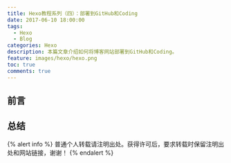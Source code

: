 ```yaml
---
title: Hexo教程系列（四）：部署到GitHub和Coding
date: 2017-06-10 18:00:00
tags:
  - Hexo
  - Blog
categories: Hexo
description: 本篇文章介绍如何将博客网站部署到GitHub和Coding。
feature: images/hexo/hexo.png
toc: true
comments: true
---
```


## 前言

<!--more-->

## 总结

{% alert info %}
普通个人转载请注明出处。获得许可后，要求转载时保留注明出处和网站链接，谢谢！
{% endalert %}
